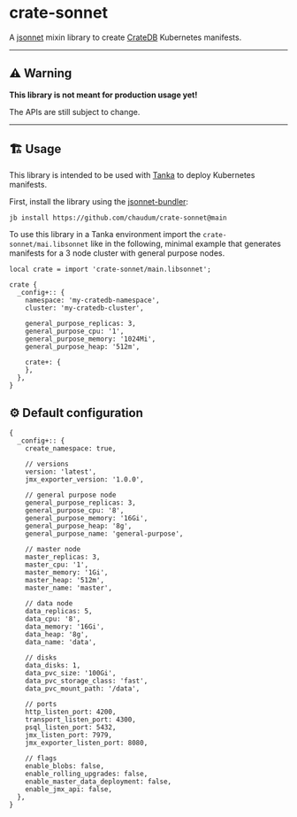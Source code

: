 # crate-sonnet

A [jsonnet](https://jsonnet.org/) mixin library to create [CrateDB](https://crate.io) Kubernetes manifests.

---

## ⚠️ Warning

**This library is not meant for production usage yet!**

The APIs are still subject to change.

---

## 🏗️ Usage

This library is intended to be used with [Tanka](https://tanka.dev) to deploy Kubernetes manifests.

First, install the library using the [jsonnet-bundler](https://github.com/jsonnet-bundler/jsonnet-bundler):

```bash
jb install https://github.com/chaudum/crate-sonnet@main
```

To use this library in a Tanka environment import the `crate-sonnet/mai.libsonnet` like in the following, minimal example that generates manifests for a 3 node cluster with general purpose nodes.

```jsonnet
local crate = import 'crate-sonnet/main.libsonnet';

crate {
  _config+:: {
    namespace: 'my-cratedb-namespace',
    cluster: 'my-cratedb-cluster',

    general_purpose_replicas: 3,
    general_purpose_cpu: '1',
    general_purpose_memory: '1024Mi',
    general_purpose_heap: '512m',

    crate+: {
    },
  },
}
```

## ⚙️ Default configuration

```jsonnet
{
  _config+:: {
    create_namespace: true,

    // versions
    version: 'latest',
    jmx_exporter_version: '1.0.0',

    // general purpose node
    general_purpose_replicas: 3,
    general_purpose_cpu: '8',
    general_purpose_memory: '16Gi',
    general_purpose_heap: '8g',
    general_purpose_name: 'general-purpose',

    // master node
    master_replicas: 3,
    master_cpu: '1',
    master_memory: '1Gi',
    master_heap: '512m',
    master_name: 'master',

    // data node
    data_replicas: 5,
    data_cpu: '8',
    data_memory: '16Gi',
    data_heap: '8g',
    data_name: 'data',

    // disks
    data_disks: 1,
    data_pvc_size: '100Gi',
    data_pvc_storage_class: 'fast',
    data_pvc_mount_path: '/data',

    // ports
    http_listen_port: 4200,
    transport_listen_port: 4300,
    psql_listen_port: 5432,
    jmx_listen_port: 7979,
    jmx_exporter_listen_port: 8080,

    // flags
    enable_blobs: false,
    enable_rolling_upgrades: false,
    enable_master_data_deployment: false,
    enable_jmx_api: false,
  },
}
```
